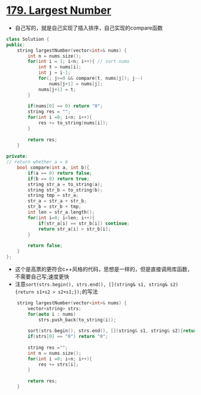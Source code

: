 # [179. Largest Number](https://leetcode.com/problems/largest-number/#/solutions)
* 自己写的，就是自己实现了插入排序，自己实现的compare函数

```c++
class Solution {
public:
    string largestNumber(vector<int>& nums) {
        int n = nums.size();
        for(int i = 1; i<n; i++){ // sort nums
            int t = nums[i];
            int j = i-1;
            for(; j>=0 && compare(t, nums[j]); j--)
                nums[j+1] = nums[j];
            nums[j+1] = t;
        }
        
        if(nums[0] == 0) return "0";
        string res = "";
        for(int i =0; i<n; i++){
            res += to_string(nums[i]);
        }
        
        return res;
    }
    
private:
// return whether a > b
    bool compare(int a, int b){
        if(a == 0) return false;
        if(b == 0) return true;
        string str_a = to_string(a);
        string str_b = to_string(b);
        string tmp = str_a;
        str_a = str_a + str_b;
        str_b = str_b + tmp;
        int len = str_a.length();
        for(int i=0; i<len; i++){
            if(str_a[i] == str_b[i]) continue;
            return str_a[i] > str_b[i];
        }
        
        return false;
    }
};
```

* 这个是高票的更符合c++风格的代码，思想是一样的，但是直接调用库函数，不需要自己写;速度更快
* 注意```sort(strs.begin(), strs.end(), [](string& s1, string& s2){return s1+s2 > s2+s1;});```的写法

```C++
    string largestNumber(vector<int>& nums) {
        vector<string> strs;
        for(auto i : nums)
            strs.push_back(to_string(i));
            
        sort(strs.begin(), strs.end(), [](string& s1, string& s2){return s1+s2 > s2+s1;});
        if(strs[0] == "0") return "0";
        
        string res ="";
        int n = nums.size();
        for(int i =0; i<n; i++){
            res += strs[i];
        }
        
        return res;
    }

```
